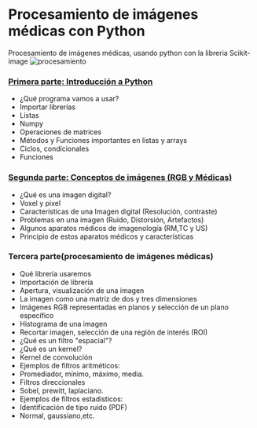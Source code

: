 # Procesamiento de imágenes médicas con Python
Procesamiento de imágenes médicas, usando python con la libreria Scikit-image
![procesamiento](https://user-images.githubusercontent.com/98423341/151860295-b96dd6fe-d044-4890-9c4c-0a18bfd4553b.jpg)


### [Primera parte: Introducción a Python](https://github.com/RocaBilly/Procesamiento-de-im-genes-m-dicas-con-Python/tree/Primera-parte-Introducci%C3%B3n-a-Python)
- ¿Qué programa vamos a usar?
- Importar librerías 
- Listas
- Numpy
- Operaciones de matrices
- Métodos y Funciones importantes en listas y arrays
- Ciclos, condicionales
- Funciones 
### [Segunda parte: Conceptos de imágenes (RGB y Médicas)](https://github.com/RocaBilly/Procesamiento-de-im-genes-m-dicas-con-Python/tree/conceptos-de-im%C3%A1genes)
- ¿Qué es una imagen digital?
- Voxel y pixel
- Características de una Imagen digital (Resolución, contraste)
- Problemas en una imagen (Ruido, Distorsión, Artefactos)
- Algunos aparatos médicos de imagenología (RM,TC y US) 
- Principio de estos aparatos médicos y características 
### Tercera parte(procesamiento de imágenes médicas)
- Qué librería usaremos
- Importación de librería 
- Apertura, visualización de una imagen
- La imagen como una matriz de dos y tres dimensiones
- Imágenes RGB representadas en planos y selección de un plano específico
- Histograma de una imagen
- Recortar imagen, selección de una región de interés (ROI)
- ¿Qué es un filtro "espacial"?
- ¿Qué es un kernel?
- Kernel de convolución
- Ejemplos de filtros aritméticos:
- Promediador, mínimo, máximo, media.
- Filtros direccionales
- Sobel, prewitt, laplaciano.
- Ejemplos de filtros estadísticos:
- Identificación de tipo ruido (PDF)
- Normal, gaussiano,etc.


